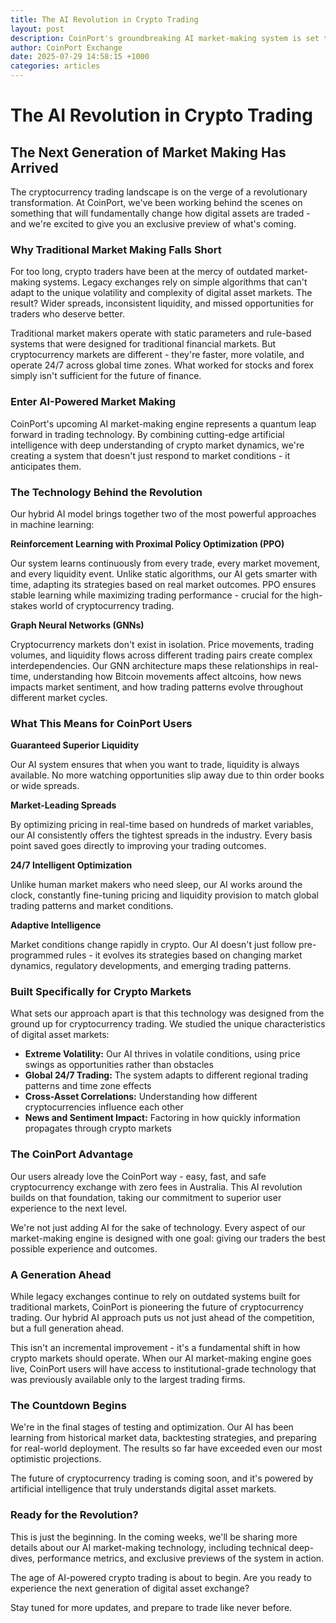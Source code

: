 ```yaml
---
title: The AI Revolution in Crypto Trading
layout: post
description: CoinPort's groundbreaking AI market-making system is set to revolutionize cryptocurrency trading with cutting-edge technology
author: CoinPort Exchange
date: 2025-07-29 14:58:15 +1000
categories: articles
---
```


# **The AI Revolution in Crypto Trading**

## The Next Generation of Market Making Has Arrived

The cryptocurrency trading landscape is on the verge of a revolutionary transformation. At CoinPort, we've been working behind the scenes on something that will fundamentally change how digital assets are traded - and we're excited to give you an exclusive preview of what's coming.

### Why Traditional Market Making Falls Short

For too long, crypto traders have been at the mercy of outdated market-making systems. Legacy exchanges rely on simple algorithms that can't adapt to the unique volatility and complexity of digital asset markets. The result? Wider spreads, inconsistent liquidity, and missed opportunities for traders who deserve better.

Traditional market makers operate with static parameters and rule-based systems that were designed for traditional financial markets. But cryptocurrency markets are different - they're faster, more volatile, and operate 24/7 across global time zones. What worked for stocks and forex simply isn't sufficient for the future of finance.

### Enter AI-Powered Market Making

CoinPort's upcoming AI market-making engine represents a quantum leap forward in trading technology. By combining cutting-edge artificial intelligence with deep understanding of crypto market dynamics, we're creating a system that doesn't just respond to market conditions - it anticipates them.

### The Technology Behind the Revolution

Our hybrid AI model brings together two of the most powerful approaches in machine learning:

**Reinforcement Learning with Proximal Policy Optimization (PPO)**

Our system learns continuously from every trade, every market movement, and every liquidity event. Unlike static algorithms, our AI gets smarter with time, adapting its strategies based on real market outcomes. PPO ensures stable learning while maximizing trading performance - crucial for the high-stakes world of cryptocurrency trading.

**Graph Neural Networks (GNNs)**

Cryptocurrency markets don't exist in isolation. Price movements, trading volumes, and liquidity flows across different trading pairs create complex interdependencies. Our GNN architecture maps these relationships in real-time, understanding how Bitcoin movements affect altcoins, how news impacts market sentiment, and how trading patterns evolve throughout different market cycles.

### What This Means for CoinPort Users

**Guaranteed Superior Liquidity**

Our AI system ensures that when you want to trade, liquidity is always available. No more watching opportunities slip away due to thin order books or wide spreads.

**Market-Leading Spreads**

By optimizing pricing in real-time based on hundreds of market variables, our AI consistently offers the tightest spreads in the industry. Every basis point saved goes directly to improving your trading outcomes.

**24/7 Intelligent Optimization**

Unlike human market makers who need sleep, our AI works around the clock, constantly fine-tuning pricing and liquidity provision to match global trading patterns and market conditions.

**Adaptive Intelligence**

Market conditions change rapidly in crypto. Our AI doesn't just follow pre-programmed rules - it evolves its strategies based on changing market dynamics, regulatory developments, and emerging trading patterns.

### Built Specifically for Crypto Markets

What sets our approach apart is that this technology was designed from the ground up for cryptocurrency trading. We studied the unique characteristics of digital asset markets:

-   **Extreme Volatility:** Our AI thrives in volatile conditions, using price swings as opportunities rather than obstacles
-   **Global 24/7 Trading:** The system adapts to different regional trading patterns and time zone effects
-   **Cross-Asset Correlations:** Understanding how different cryptocurrencies influence each other
-   **News and Sentiment Impact:** Factoring in how quickly information propagates through crypto markets

### The CoinPort Advantage

Our users already love the CoinPort way - easy, fast, and safe cryptocurrency exchange with zero fees in Australia. This AI revolution builds on that foundation, taking our commitment to superior user experience to the next level.

We're not just adding AI for the sake of technology. Every aspect of our market-making engine is designed with one goal: giving our traders the best possible experience and outcomes.

### A Generation Ahead

While legacy exchanges continue to rely on outdated systems built for traditional markets, CoinPort is pioneering the future of cryptocurrency trading. Our hybrid AI approach puts us not just ahead of the competition, but a full generation ahead.

This isn't an incremental improvement - it's a fundamental shift in how crypto markets should operate. When our AI market-making engine goes live, CoinPort users will have access to institutional-grade technology that was previously available only to the largest trading firms.

### The Countdown Begins

We're in the final stages of testing and optimization. Our AI has been learning from historical market data, backtesting strategies, and preparing for real-world deployment. The results so far have exceeded even our most optimistic projections.

The future of cryptocurrency trading is coming soon, and it's powered by artificial intelligence that truly understands digital asset markets.

### Ready for the Revolution?

This is just the beginning. In the coming weeks, we'll be sharing more details about our AI market-making technology, including technical deep-dives, performance metrics, and exclusive previews of the system in action.

The age of AI-powered crypto trading is about to begin. Are you ready to experience the next generation of digital asset exchange?

Stay tuned for more updates, and prepare to trade like never before.